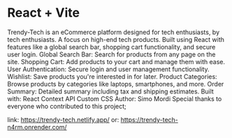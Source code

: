 # React + Vite

Trendy-Tech is an eCommerce platform designed for tech enthusiasts, by tech enthusiasts. A focus on high-end tech products.
 Built using React with features like a global search bar, shopping cart functionality, and secure user login.
Global Search Bar: Search for products from any page on the site.
Shopping Cart: Add products to your cart and manage them with ease.
User Authentication: Secure login and user management functionality.
Wishlist: Save products you're interested in for later.
Product Categories: Browse products by categories like laptops, smartphones, and more.
Order Summary: Detailed summary including tax and shipping estimates.
Built with:
React
Context API
Custom CSS
Author:
Simo Mordi
Special thanks to everyone who contributed to this project;


link:   https://trendy-tech.netlify.app/
 or:       https://trendy-tech-n4rm.onrender.com/
